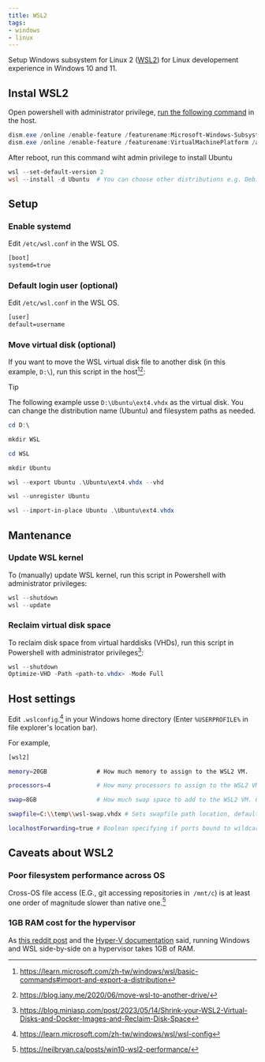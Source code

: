 ```yaml
---
title: WSL2
tags:
- windows
- linux
---
```


Setup Windows subsystem for Linux 2 ([WSL2](https://docs.microsoft.com/en-us/windows/wsl/)) for Linux developement experience in Windows 10 and 11.

## Instal WSL2

Open powershell with administrator privilege, [run the following command](https://devblogs.microsoft.com/commandline/install-wsl-with-a-single-command-now-available-in-windows-10-version-2004-and-higher/) in the host.

```powershell
dism.exe /online /enable-feature /featurename:Microsoft-Windows-Subsystem-Linux /all /norestart
dism.exe /online /enable-feature /featurename:VirtualMachinePlatform /all /norestart
```

After reboot, run this command wiht admin privilege to install Ubuntu

```powershell
wsl --set-default-version 2
wsl --install -d Ubuntu  # You can choose other distributions e.g. Debian
```

## Setup

### Enable systemd

Edit `/etc/wsl.conf` in the WSL OS.

```txt title="/etc/wsl.conf"
[boot]
systemd=true
```
### Default login user (optional)

Edit `/etc/wsl.conf` in the WSL OS.

```txt title="/etc/wsl.conf"
[user]
default=username
```

### Move virtual disk (optional)

If you want to move the WSL virtual disk file to another disk (in this example, `D:\`), run this script in the host[^export-import][^movedrive]:

> [!tip]
> The following example usse `D:\Ubuntu\ext4.vhdx` as the virtual disk. You can change the distribution name (Ubuntu) and filesystem paths as needed.

```powershell
cd D:\

mkdir WSL

cd WSL

mkdir Ubuntu

wsl --export Ubuntu .\Ubuntu\ext4.vhdx --vhd

wsl --unregister Ubuntu

wsl --import-in-place Ubuntu .\Ubuntu\ext4.vhdx
```

[^export-import]: https://learn.microsoft.com/zh-tw/windows/wsl/basic-commands#import-and-export-a-distribution
[^movedrive]: https://blog.iany.me/2020/06/move-wsl-to-another-drive/

## Mantenance
### Update WSL kernel

To (manually) update WSL kernel, run this script in Powershell with administrator privileges:

```powershell
wsl --shutdown
wsl --update
```
### Reclaim virtual disk space

To reclaim disk space from virtual harddisks (VHDs), run this script in Powershell with administrator privileges[^optimize-vhd]:

```powershell
wsl --shutdown
Optimize-VHD -Path <path-to.vhdx> -Mode Full
```

[^optimize-vhd]: https://blog.miniasp.com/post/2023/05/14/Shrink-your-WSL2-Virtual-Disks-and-Docker-Images-and-Reclaim-Disk-Space

## Host settings

Edit `.wslconfig`.[^wslconfig] in your Windows home directory (Enter `%USERPROFILE%` in file explorer's location bar).

For example,

```sh title=".wslconfig"
[wsl2]

memory=20GB              # How much memory to assign to the WSL2 VM.

processors=4             # How many processors to assign to the WSL2 VM.

swap=8GB                 # How much swap space to add to the WSL2 VM. 0 for no swap file.

swapfile=C:\\temp\\wsl-swap.vhdx # Sets swapfile path location, default is %USERPROFILE%\AppData\Local\Temp\swap.vhdx. Useful if your C drive has limited disk space.

localhostForwarding=true # Boolean specifying if ports bound to wildcard or localhost in the WSL2 VM should be connectable from the host via localhost:port (default true).
```

[^wslconfig]: https://learn.microsoft.com/zh-tw/windows/wsl/wsl-config

## Caveats about WSL2
### Poor filesystem performance across OS

Cross-OS file access (E.G., git accessing repositories in  `/mnt/c`) is at least one order of magnitude slower than native one.[^wslio]

[^wslio]: https://neilbryan.ca/posts/win10-wsl2-performance/

### 1GB RAM cost for the hypervisor

As [this reddit post](https://www.reddit.com/r/bashonubuntuonwindows/comments/wo6729/the_hidden_costs_of_wsl2_memory_usage/) and the [Hyper-V documentation](https://learn.microsoft.com/en-us/windows-server/administration/performance-tuning/role/hyper-v-server/memory-performance) said, running Windows and WSL side-by-side on a hypervisor takes 1GB of RAM.
